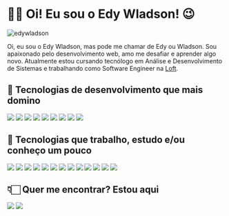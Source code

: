 # 🖖🏻 Oi! Eu sou o Edy Wladson! 😉
<p align="left"> 
  <img src="https://komarev.com/ghpvc/?username=edywladson" alt="edywladson" /> 
</p>

Oi, eu sou o Edy Wladson, mas pode me chamar de Edy ou Wladson. Sou apaixonado pelo desenvolvimento web, amo me desafiar e aprender algo novo. Atualmente estou cursando tecnólogo em Análise e Desenvolvimento de Sistemas e trabalhando como Software Engineer na [Loft](https://loft.com.br/). 

## 🧐 Tecnologias de desenvolvimento que mais domino

<img src="https://img.shields.io/static/v1?label=&message=html5&fontColor=black&color=E34F26&style=for-the-badge&logo=html5&logoColor=white"/> <img src="https://img.shields.io/static/v1?label=&message=css3&fontColor=black&color=2965f1&style=for-the-badge&logo=css3&logoColor=white"/> <img src="https://img.shields.io/static/v1?label=&message=PHP&fontColor=black&color=6A5ACD&style=for-the-badge&logo=php&logoColor=white"/> <img src="https://img.shields.io/static/v1?label=&message=javascript&fontColor=black&color=FFD700&style=for-the-badge&logo=javascript&logoColor=black"/> <img src="https://img.shields.io/static/v1?label=&message=jquery&fontColor=black&color=007acc&style=for-the-badge&logo=jquery&logoColor=white"/> <img src="https://img.shields.io/static/v1?label=&message=json&fontColor=black&color=5e5c5c&style=for-the-badge&logo=json&logoColor=white"/> <img src="https://img.shields.io/static/v1?label=&message=mysql&fontColor=black&color=00000f&style=for-the-badge&logo=mysql&logoColor=white"/> <img src="https://img.shields.io/static/v1?label=&message=git&fontColor=black&color=f05032&style=for-the-badge&logo=git&logoColor=white"/> <img src="https://img.shields.io/static/v1?label=&message=bootstrap&fontColor=black&color=8313f2&style=for-the-badge&logo=bootstrap&logoColor=white"/>

## 📖 Tecnologias que trabalho, estudo e/ou conheço um pouco

<img src="https://img.shields.io/static/v1?label=&message=laravel&fontColor=black&color=e3382b&style=for-the-badge&logo=laravel&logoColor=white"/> <img src="https://img.shields.io/static/v1?label=&message=vue.js&fontColor=black&color=35495e&style=for-the-badge&logo=vue.js"/> <img src="https://img.shields.io/badge/-ReactJs-61DAFB?logo=react&logoColor=white&style=for-the-badge"/> <img src="https://img.shields.io/static/v1?label=&message=typescript&fontColor=black&color=0077b5&style=for-the-badge&logo=typescript&logoColor=white"/> <img src="https://img.shields.io/badge/Node.js-43853D?style=for-the-badge&logo=node.js&logoColor=white"/> <img src="[https://img.shields.io/badge/Node.js-43853D?style=for-the-badge&logo=node.js&logoColor=white](https://img.shields.io/badge/-NestJs-ea2845?style=flat-square&logo=nestjs&logoColor=white)"/> <img src="https://img.shields.io/badge/next.js-000000?style=for-the-badge&logo=nextdotjs&logoColor=white"/> <img src="https://img.shields.io/badge/nestjs-E0234E?style=for-the-badge&logo=nestjs&logoColor=white"/> <img src="https://img.shields.io/static/v1?label=&message=docker&fontColor=black&color=2ca5e0&style=for-the-badge&logo=docker&logoColor=white"/> <img src="https://img.shields.io/static/v1?label=&message=markdown&fontColor=black&color=000000&style=for-the-badge&logo=markdown&logoColor=white"/> <img src="https://img.shields.io/static/v1?label=&message=postgresql&fontColor=black&color=2f5b8b&style=for-the-badge&logo=postgresql&logoColor=white"/> <img src="https://img.shields.io/static/v1?label=&message=npm&fontColor=black&color=bf3535&style=for-the-badge&logo=npm&logoColor=white"/> <img src="https://img.shields.io/badge/Tailwind_CSS-38B2AC?style=for-the-badge&logo=tailwindcss&logoColor=white"/> 

<!-- ## 📊 Minhas estatísticas 

<p align="left">
<img src="https://github-readme-stats.vercel.app/api?username=edywladson&show_icons=true&hide=issues&theme=radical" alt="edywladson"/>
 <img src="https://github-readme-stats.vercel.app/api/top-langs/?username=edywladson&layout=compact&theme=radical" alt="edywladson"/>
</p> -->

## 👇🏻 Quer me encontrar? Estou aqui

[<img src="https://img.shields.io/static/v1?label=&message=gmail&fontColor=black&color=de4032&style=for-the-badge&logo=gmail&logoColor=white"/>](mailto:edywladson@gmail.com) [<img src="https://img.shields.io/static/v1?label=&message=linkedin&fontColor=black&color=0077b5&style=for-the-badge&logo=linkedin&logoColor=white"/>](https://www.linkedin.com/in/edywladson/)
